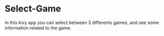 # Select-Game
In this kivy app you can select between 3 differents games, and see some information related to the game.
